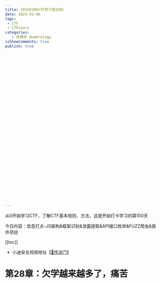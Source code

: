 ```yaml
---
title: 20250306CTF学习笔记85
date: 2025-03-06
tags:
 - CTF
 - CTFLearn
categories:
   - 命理学 Numerology
isShowComments: true
publish: true




































---
```


<Boxx/>

从0开始学习CTF，了解CTF基本规则、方法，这是开始打卡学习的第100天

今日内容：信息打点-JS架构&框架识别&泄露提取&API接口枚举&FUZZ爬虫&插件项目

[[toc]]

- 小迪安全视频地址【[🔗传送门]([https://www.bilibili.com/video/BV123yAYMEwb/)】

<!-- more -->

# 第28章：欠学越来越多了，痛苦